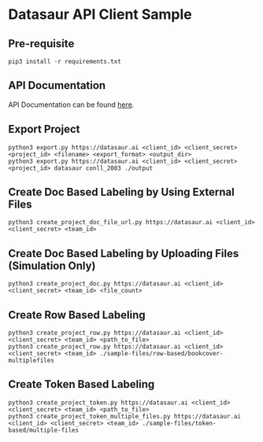 # Datasaur API Client Sample

## Pre-requisite
```
pip3 install -r requirements.txt
```

## API Documentation
API Documentation can be found [here](https://datasaurai.gitbook.io/datasaur/datasaur-apis).

## Export Project
```
python3 export.py https://datasaur.ai <client_id> <client_secret> <project_id> <filename> <export_format> <output_dir>
python3 export.py https://datasaur.ai <client_id> <client_secret> <project_id> datasaur conll_2003 ./output
```

## Create Doc Based Labeling by Using External Files
```
python3 create_project_doc_file_url.py https://datasaur.ai <client_id> <client_secret> <team_id> 
```

## Create Doc Based Labeling by Uploading Files (Simulation Only)
```
python3 create_project_doc.py https://datasaur.ai <client_id> <client_secret> <team_id> <file_count>
```

## Create Row Based Labeling
```
python3 create_project_row.py https://datasaur.ai <client_id> <client_secret> <team_id> <path_to_file>
python3 create_project_row.py https://datasaur.ai <client_id> <client_secret> <team_id> ./sample-files/row-based/bookcover-multiplefiles
```

## Create Token Based Labeling
```
python3 create_project_token.py https://datasaur.ai <client_id> <client_secret> <team_id> <path_to_file>
python3 create_project_token_multiple_files.py https://datasaur.ai <client_id> <client_secret> <team_id> ./sample-files/token-based/multiple-files
```